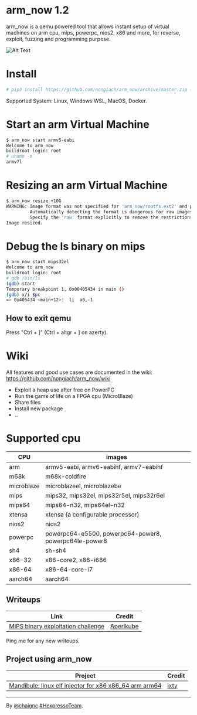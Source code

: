 

# arm_now 1.2
arm_now is a qemu powered tool that allows instant setup of virtual machines on arm cpu, mips, powerpc, nios2, x86 and more, for reverse, exploit, fuzzing and programming purpose.

![Alt Text](https://github.com/nongiach/arm_now/blob/assets/arm_now.gif)

# Install
```sh
# pip3 install https://github.com/nongiach/arm_now/archive/master.zip --upgrade
```
Supported System: Linux, Windows WSL, MacOS, Docker.

# Start an arm Virtual Machine
```sh
$ arm_now start armv5-eabi
Welcome to arm_now
buildroot login: root
# uname -m
armv7l
```

# Resizing an arm Virtual Machine
```sh
$ arm_now resize +10G
WARNING: Image format was not specified for 'arm_now/rootfs.ext2' and probing guessed raw.
         Automatically detecting the format is dangerous for raw images, write operations on block 0 will be restricted.
         Specify the 'raw' format explicitly to remove the restrictions.
Image resized.
```

# Debug the ls binary on mips
```sh
$ arm_now start mips32el
Welcome to arm_now
buildroot login: root
# gdb /bin/ls
(gdb) start
Temporary breakpoint 1, 0x00405434 in main ()
(gdb) x/i $pc
=> 0x405434 <main+12>:	li	a0,-1
```

## How to exit qemu

Press "Ctrl + ]" (Ctrl + altgr + ] on azerty).

# Wiki
All features and good use cases are documented in the wiki: https://github.com/nongiach/arm_now/wiki
- Exploit a heap use after free on PowerPC
- Run the game of life on a FPGA cpu (MicroBlaze)
- Share files
- Install new package
- ..

# Supported cpu

| CPU | images |
| --- | --- |
| arm | armv5-eabi, armv6-eabihf, armv7-eabihf |
| m68k | m68k-coldfire |
| microblaze | microblazeel, microblazebe |
| mips | mips32, mips32el, mips32r5el, mips32r6el |
| mips64 | mips64-n32, mips64el-n32 |
| xtensa | xtensa (a configurable processor) |
| nios2 | nios2 |
| powerpc | powerpc64-e5500, powerpc64-power8, powerpc64le-power8 |
| sh4 | sh-sh4 |
| x86-32 | x86-core2, x86-i686 |
| x86-64 | x86-64-core-i7 |
| aarch64 | aarch64 |



## Writeups

| Link | Credit |
| --- | --- |
| [MIPS binary exploitation challenge](http://www.aperikube.fr/docs/breizhctf_2018_mips/) | [Aperikube](https://twitter.com/AperiKube) |

Ping me for any new writeups.

## Project using arm_now

| Project | Credit |
| --- | --- |
| [Mandibule: linux elf injector for x86 x86_64 arm arm64](https://github.com/ixty/mandibule) | [ixty](https://twitter.com/_ixty_) |


----
By [@chaignc][] [#HexpressoTeam][hexpresso].


[hexpresso]:     https://hexpresso.github.io
[@chaignc]:    https://twitter.com/chaignc
